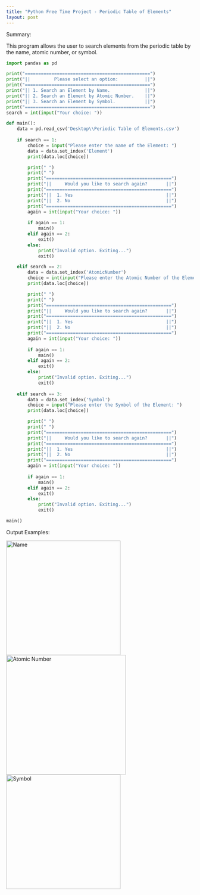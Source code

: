 ```yaml
---
title: "Python Free Time Project - Periodic Table of Elements"
layout: post
---
```

Summary: 

This program allows the user to search elements from the periodic table by the name, atomic number, or symbol.

```py
import pandas as pd

print("===============================================")
print("||         Please select an option:          ||")
print("===============================================")
print("|| 1. Search an Element by Name.             ||")
print("|| 2. Search an Element by Atomic Number.    ||")
print("|| 3. Search an Element by Symbol.           ||")
print("===============================================")
search = int(input("Your choice: "))

def main():
    data = pd.read_csv('Desktop\\Periodic Table of Elements.csv')
    
    if search == 1:
        choice = input("Please enter the name of the Element: ")
        data = data.set_index('Element')
        print(data.loc[choice])

        print(" ")
        print(" ")
        print("===============================================")
        print("||     Would you like to search again?       ||")
        print("===============================================")
        print("||  1. Yes                                   ||")
        print("||  2. No                                    ||")
        print("===============================================")
        again = int(input("Your choice: "))
    
        if again == 1:
            main()
        elif again == 2:
            exit()
        else:
            print("Invalid option. Exiting...")
            exit()

    elif search == 2:
        data = data.set_index('AtomicNumber')
        choice = int(input("Please enter the Atomic Number of the Element: "))
        print(data.loc[choice])

        print(" ")
        print(" ")
        print("===============================================")
        print("||     Would you like to search again?       ||")
        print("===============================================")
        print("||  1. Yes                                   ||")
        print("||  2. No                                    ||")
        print("===============================================")
        again = int(input("Your choice: "))
    
        if again == 1:
            main()
        elif again == 2:
            exit()
        else:
            print("Invalid option. Exiting...")
            exit()
        
    elif search == 3:
        data = data.set_index('Symbol')
        choice = input("Please enter the Symbol of the Element: ")
        print(data.loc[choice])

        print(" ")
        print(" ")
        print("===============================================")
        print("||     Would you like to search again?       ||")
        print("===============================================")
        print("||  1. Yes                                   ||")
        print("||  2. No                                    ||")
        print("===============================================")
        again = int(input("Your choice: "))
    
        if again == 1:
            main()
        elif again == 2:
            exit()
        else:
            print("Invalid option. Exiting...")
            exit()

main()
```

Output Examples:

<img width="307" alt="Name" src="https://github.com/Devin10Dahlberg/devin10dahlberg.github.io/assets/149525072/47cdf41d-608c-4084-b1c1-342a8d92c98e">

<img width="321" alt="Atomic Number" src="https://github.com/Devin10Dahlberg/devin10dahlberg.github.io/assets/149525072/98788e41-8601-4449-9e9b-744d40e882a4">

<img width="307" alt="Symbol" src="https://github.com/Devin10Dahlberg/devin10dahlberg.github.io/assets/149525072/f1d29ed0-b16f-49c1-820c-70d787d879e4">





